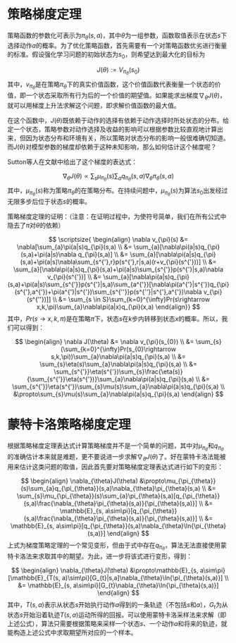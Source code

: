 # 策略梯度定理

策略函数的参数化可表示为$\pi_{\theta}(s,a)$，其中$\theta$为一组参数，函数取值表示在状态$s$下选择动作$a$的概率。为了优化策略函数，首先需要有一个对策略函数优劣进行衡量的标准。假设强化学习问题的初始状态为$s_{0}$，则希望达到最大化的目标为


$$
J(\theta) := V_{\pi_{\theta}}(s_{0})
$$
其中，$v_{\pi_{\theta}}$是在策略$\pi_{\theta}$下的真实价值函数，这个价值函数代表衡量一个状态的价值，即一个状态采取所有行为后的一个价值的期望值。如果能求出梯度$\nabla_{\theta}J(\theta)$，就可以用梯度上升法求解这个问题，即求解价值函数的最大值。

在这个函数中，$J(\theta)$既依赖于动作的选择有依赖于动作选择时所处状态的分布。给定一个状态，策略参数对动作选择及收益的影响可以根据参数比较直观地计算出来，但因为状态分布和环境有关，所以策略对状态分布的影响一般很难确切知道。而$J(\theta)$对模型参数的梯度却依赖于这种未知影响，那么如何估计这个梯度呢？

Sutton等人在文献中给出了这个梯度的表达式：


$$
\nabla_{\theta}J(\theta)\propto\sum_{s}\mu_{\pi_{\theta}}(s)\sum_{a}q_{\pi_{\theta}}(s,a)\nabla_{\theta}\pi_{\theta}(s,a)
$$
其中，$\mu_{\pi_{\theta}}(s)$称为策略$\pi_{\theta}$的在策略分布。在持续问题中，$\mu_{\pi_{\theta}}(s)$为算法$s_{0}$出发经过无限多步后位于状态$s$的概率。

策略梯度定理的证明：（注意：在证明过程中，为使符号简单，我们在所有公式中隐去了$\pi$对$\theta$的依赖）


$$
\scriptsize{
\begin{align}
\nabla v_{\pi}(s) &= \nabla[\sum_{a}\pi(a|s)q_{\pi}(s,a) \\
&= \sum_{a}[\nabla\pi(a|s)q_{\pi}(s,a)+\pi(a|s)\nabla q_{\pi}(s,a)] \\
&= \sum_{a}[\nabla\pi(a|s)q_{\pi}(s,a)+\pi(a|s)\nabla\sum_{s^{'},r}p(s^{'},r|s,a)(r+v_{\pi}(s^{'}))] \\
&= \sum_{a}[\nabla\pi(a|s)q_{\pi}(s,a)+\pi(a|s)\sum_{s^{'}}p(s^{'}|s,a)\nabla v_{\pi}(s^{'})] \\
&= \sum_{a}[\nabla\pi(a|s)q_{\pi}(s,a)+\pi(a|s)\sum_{s^{'}}p(s^{'}|s,a)\sum_{a^{'}}[\nabla\pi(a^{'}|s^{'})q_{\pi}(s^{'},a^{'})+\pi(a^{'}|s^{'})\sum_{s^{''}}p(s^{''}|s^{'},a^{'})\nabla v_{\pi}(s^{''})]] \\
&= \sum_{s \in S}\sum_{k=0}^{\infty}Pr(s\rightarrow x,k,\pi)\sum_{a}\nabla\pi(a|x)q_{\pi}(x,a)
\end{align}}
$$
其中，$Pr(s\rightarrow x,k,\pi)$是在策略$\pi$下，状态$s$在$k$步内转移到状态$x$的概率。所以，我们可以得到：


$$
\begin{align}
\nabla J(\theta) &= \nabla v_{\pi}(s_{0}) \\
&= \sum_{s}(\sum_{k=0}^{\infty}Pr(s_{0}\rightarrow s,k,\pi))\sum_{a}\nabla\pi(a|s)q_{\pi}(s,a) \\
&= \sum_{s}\eta(s)\sum_{a}\nabla\pi(a|s)q_{\pi}(s,a) \\
&= \sum_{s^{'}}\eta(s^{'})\sum_{s}\frac{\eta(s)}{\sum_{s^{'}}\eta(s^{'})}\sum_{a}\nabla\pi(a|s)q_{\pi}(s,a) \\
&= \sum_{s^{'}}\eta(s^{'})\sum_{s}\mu(s)\sum_{a}\nabla\pi(a|s)q_{\pi}(s,a) \\
&\propto\sum_{s}\mu(s)\sum_{a}\nabla\pi(a|s)q_{\pi}(s,a)
\end{align}
$$


# 蒙特卡洛策略梯度定理

根据策略梯度定理表达式计算策略梯度并不是一个简单的问题，其中对$\mu_{\pi_{\theta}}$和$q_{\pi_{\theta}}$的准确估计本来就是难题，更不要说进一步求解$\nabla_{\theta}J(\theta)$了。好在蒙特卡洛法能被用来估计这类问题的取值，因此首先要对策略梯度定理表达式进行如下的变形：


$$
\begin{align}
\nabla_{\theta}J(\theta) &\propto\mu_{\pi_{\theta}}(s)\sum_{a}q_{\pi_{\theta}}(s,a)\nabla_{\theta}\pi_{\theta}(s,a) \\
&= \sum_{s}\mu_{\pi_{\theta}}(s)\sum_{a}\pi_{\theta}(s,a)[q_{\pi_{\theta}}(s,a)\frac{\nabla_{\theta}\pi_{\theta}(s,a)}{\pi_{\theta}(s,a)}] \\
&= \mathbb{E}_{s, a\sim\pi}[q_{\pi_{\theta}}(s,a)\frac{\nabla_{\theta}\pi_{\theta}(s,a)}{\pi_{\theta}(s,a)}] \\
&= \mathbb{E}_{s, a\sim\pi}[q_{\pi_{\theta}}(s,a)\nabla_{\theta}\ln{\pi_{\theta}(s,a)}]
\end{align}
$$
上式为梯度策略定理的一个常见变形，但由于式中存在$q_{\pi_{\theta}}$，算法无法直接使用蒙特卡洛法来求取其中的期望。为此，进一步将该式进行变形，得到：


$$
\begin{align}
\nabla_{\theta}J(\theta) &\propto\mathbb{E}_{s, a\sim\pi}[\mathbb{E}_{T(s, a)\sim\pi}[G_{t}|s,a]\nabla_{\theta}\ln{\pi_{\theta}(s,a)}] \\
&= \mathbb{E}_{s, a\sim\pi}[G_{t}\nabla_{\theta}\ln{\pi_{\theta}(s,a)}]
\end{align}
$$
其中，$T(s,a)$表示从状态$s$开始执行动作$a$得到的一条轨迹（不包括$s$和$a$），$G_{t}$为从状态$s$开始沿着轨迹$T(s,a)$运动所得的回报。可以使用蒙特卡洛采样法来求解（即上述公式），算法只需要根据策略来采样一个状态$s$、一个动作$a$和将来的轨迹，就能构造上述公式中求取期望所对应的一个样本。